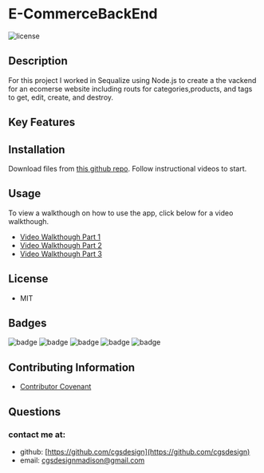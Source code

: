 # E-CommerceBackEnd
![license](https://img.shields.io/badge/MIT-License-brightgreen)

## Description 

For this project I worked in Sequalize using Node.js to create a the vackend for an ecomerse website including routs for categories,products, and tags to get, edit, create, and destroy.

## Key Features

## Installation
Download files from [this github repo](https://github.com/cgsdesign/E-CommerceBackEnd). Follow instructional videos to start.

## Usage
To view a walkthough on how to use the app, click below for a video walkthough. 
* [Video Walkthough Part 1](https://drive.google.com/file/d/14b0QXc9J3Iq9hQdQdy5OMNoD1QtYyM6U/view)
* [Video Walkthough Part 2](https://drive.google.com/file/d/1qD1bcYnyQ4MWbq0S0vxU0xv14ALe7Ms6/view)
* [Video Walkthough Part 3](https://drive.google.com/file/d/1kVoJgnrfSefwRQGlAaIL8EceyH7zTuzU/view)

## License
* MIT

## <a name="badge">Badges</a>

![badge](https://img.shields.io/badge/Sequalize-DB-orange)
![badge](https://img.shields.io/badge/MYSQL-DB-brightgreen)
![badge](https://img.shields.io/badge/Node.js-Interface-brightgreen)
![badge](https://img.shields.io/badge/Inquire-Prompts-brightgreen)
![badge](https://img.shields.io/badge/Inquire-Testing-brightgreen)

## <a name="contributing">Contributing Information</a>
* [Contributor Covenant](https://www.contributor-covenant.org/)

## <a name="questions">Questions</a>
### contact me at: 
* github: [https://github.com/cgsdesign](https://github.com/cgsdesign)
* email: [cgsdesignmadison@gmail.com](cgsdesignmadison@gmail.com)
